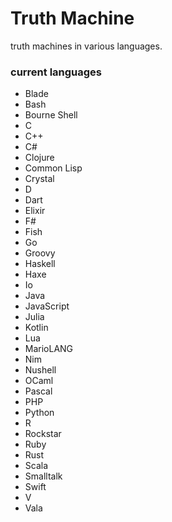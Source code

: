 # Truth Machine
truth machines in various languages.

### current languages
- Blade
- Bash
- Bourne Shell
- C
- C++
- C#
- Clojure
- Common Lisp
- Crystal
- D
- Dart
- Elixir
- F#
- Fish
- Go
- Groovy
- Haskell
- Haxe
- Io
- Java
- JavaScript
- Julia
- Kotlin
- Lua
- MarioLANG
- Nim
- Nushell
- OCaml
- Pascal
- PHP
- Python
- R
- Rockstar
- Ruby
- Rust
- Scala
- Smalltalk
- Swift
- V
- Vala